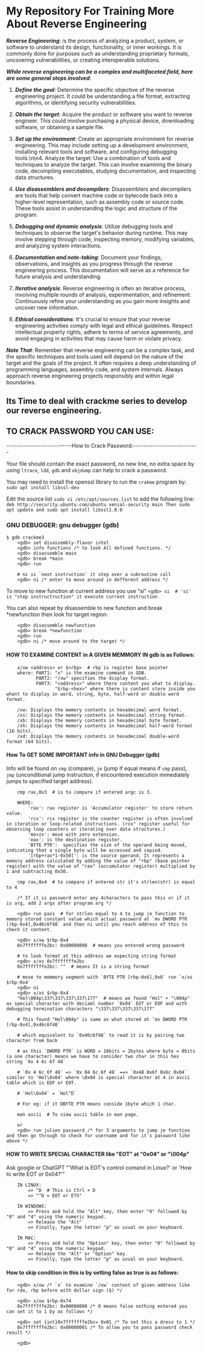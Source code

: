 # My Repository For Training More About Reverse Engineering

***Reverse Engineering***: is the process of analyzing a product, system, or software to understand its design, functionality, or inner workings. It is commonly done for purposes such as understanding proprietary formats, uncovering vulnerabilities, or creating interoperable solutions.

***While reverse engineering can be a complex and multifaceted field, here are some general steps involved***:

1. ***Define the goal***: Determine the specific objective of the reverse engineering project. It could be understanding a file format, extracting algorithms, or identifying security vulnerabilities.

2. ***Obtain the target***: Acquire the product or software you want to reverse engineer. This could involve purchasing a physical device, downloading software, or obtaining a sample file.

3. ***Set up the environment***: Create an appropriate environment for reverse engineering. This may include setting up a development environment, installing relevant tools and software, and configuring debugging tools.\n\n4. Analyze the target: Use a combination of tools and techniques to analyze the target. This can involve examining the binary code, decompiling executables, studying documentation, and inspecting data structures.

5. ***Use disassemblers and decompilers***: Disassemblers and decompilers are tools that help convert machine code or bytecode back into a higher-level representation, such as assembly code or source code. These tools assist in understanding the logic and structure of the program.

6. ***Debugging and dynamic analysis***: Utilize debugging tools and techniques to observe the target's behavior during runtime. This may involve stepping through code, inspecting memory, modifying variables, and analyzing system interactions.

7. ***Documentation and note-taking***: Document your findings, observations, and insights as you progress through the reverse engineering process. This documentation will serve as a reference for future analysis and understanding.

8. ***Iterative analysis***: Reverse engineering is often an iterative process, involving multiple rounds of analysis, experimentation, and refinement. Continuously refine your understanding as you gain more insights and uncover new information.

9. ***Ethical considerations***: It's crucial to ensure that your reverse engineering activities comply with legal and ethical guidelines. Respect intellectual property rights, adhere to terms of service agreements, and avoid engaging in activities that may cause harm or violate privacy.

***Note That***: Remember that reverse engineering can be a complex task, and the specific techniques and tools used will depend on the nature of the target and the goals of the project. It often requires a deep understanding of programming languages, assembly code, and system internals. Always approach reverse engineering projects responsibly and within legal boundaries.

## Its Time to deal with crackme series to develop our reverse engineering.

TO CRACK PASSWORD YOU CAN USE:
----------------------------------------------------------------------------

---------------------------How to Crack Password:---------------------------

Your file should contain the exact password, no new line, no extra space by using `ltrace`, `ldd`, `gdb` and `objdump` can help to crack a password.

You may need to install the openssl library to run the `crakme` program by:
`sudo apt install libssl-dev`

Edit the source list `sudo vi /etc/apt/sources.list` to add the following line:
`deb http://security.ubuntu.com/ubuntu xenial-security main Then sudo apt update and sudo apt install libssl1.0.0`

### GNU DEBUGGER: gnu debugger (gdb)

```
$ gdb crackme3
	<gdb> set disassembly-flavor intel
	<gdb> info functions /* to look All defined functions. */
	<gdb> disassemble main
	<gdb> break *main
	<gdb> run

	# ni is `next instruction` it step over a subroutine call
	<gdb> ni /* enter to move around in defferent address */
```

To move to new function at current address you use "si"
`<gdb> si  # 'si' is "step instructruction" it execute current instruction`

You can also repeat by disassemble to new function and break \*newfunction then look for target region:
```
	<gdb> disassemble newfunction
	<gdb> break *newfunction
	<gdb> run
	<gdb> ni /* move around to the target */
```

#### HOW TO EXAMINE CONTENT in A GIVEN MEMMORY IN gdb is as Follows:
```
	x/xw <address> or $<rbp>  # rbp is register base pointer
	where: PART1: "x" is the examine command in GDB.
		   PART2: "/xw" specifies the display format.
		   PART3: "<address>" where there content you what to display.
		   		  "$rbp-<hex>" where there is content store inside you whant to display in word, string, byte, half-word or double word format.

	/xw: Displays the memory contents in hexadecimal word format.
	/xs: Displays the memory contents in hexadecimal string format.
	/xb: Displays the memory contents in hexadecimal byte format.
	/xh: Displays the memory contents in hexadecimal half-word format (16 bits).
	/xd: Displays the memory contents in hexadecimal double-word format (64 bits).
```

#### How To GET SOME IMPORTANT info in GNU Debugger (gdb)

Info will be found on `cmp` (compare), `je` (jump if equal means if `cmp` pass), `jmp` (unconditional jump instruction, if encountered execution immediately jumps to specified target address).

```
	cmp rax,0x3  # is to compare if entered argc is 3.

	WHERE:
		'rax': rax register is 'Accumulator register' to store return value.
		'rcx': rcx register is the counter register is often involved in iteration or loop-related instructions. (rcx" register useful for observing loop counters or iterating over data structures.)
		'movzx': move with zero extension.
		'eax': is the destination register.
		'BYTE PTR':  specifies the size of the operand being moved, indicating that a single byte will be accessed and copied.
		'[rbp+rax*1-0x50]': is the source operand. It represents a memory address calculated by adding the value of "rbp" (base pointer register) with the value of "rax" (accumulator register) multiplied by 1 and subtracting 0x50.

	cmp rax,0x4  # to compare if entered str it's strlen(str) is equal to 4

	/* If it is password enter any 4characters to pass this or if it is arg, add 2 args after program arg */

	<gdb> run pass  # for strlen equal to 4 to jump je function to memory stored constant value which actual password at `mv DWORD PTR [rbp-0x4],0x46c6f48` and then ni until you reach address of this to chech it content.

	<gdb> x/xw $rbp-0x4
	0x7fffffffe2bc: 0x00000000  # means you entered wrong password

	# to look format at this address we expecting string format
	<gdb> x/xs 0x7fffffffe2bc
	0x7fffffffe2bc: ""  # means It is a string format

	# move to memmory segment with `BYTE PTR [rbp-0x6],0x0` run `x/xs $rbp-0x4`
	<gdb> ni
	<gdb> x/xs $rbp-0x4
	"Hol\004p\337\337\337\337\177"  # means we found "Hol" + "\004p" as special character with deciaml number `0x04` EOT or EOF and with debugging termination characters "\337\337\337\337\177"

	# This found "Hol\004p" is same as what stored at `mv DWORD PTR [rbp-0x4],0x46c6f48`

	# which equivalent to `0x46c6f48` to read it is by pairing two character from back

	# as this `DWORD PTR` is WORD = 16bits = 2bytes where byte = 8bits (a one character) means we have to consider two char in this hex string `0x 4 6c 6f 48`

	# `0x 4 6c 6f 48` => `0x 04 6c 6f 48` ==> `0x48 0x6f 0x6c 0x04` similer to 'Hol\0x04' where \0x04 is special character at 4 in ascii table which is EOF or EOT.

	# `Hol\0x04` = `Hol^D`

	# For eg: if it DBYTE PTR means conside 1byte which 1 char.

	man ascii  # To view ascii table in man page.

	or
	<gdb> run julien password /* for 3 arguments to jump je function and then go through to check for username and for it's password like above */
```

#### HOW TO WRITE SPECIAL CHARACTER like "EOT" at "0x04" or "\004p"

Ask google or ChatGPT "'What is EOT's control comand in Linux?' or 'How to write EOT or 0x04?'"
```
	IN LINUX:
		=> ^D  # This is Ctrl + D
		=> "^D = EOT or ETX"

	IN WINDOWS: 
		=> Press and hold the "Alt" key, then enter "0" followed by "0" and "4" using the numeric keypad.
		=> Release the "Alt"
		=> Finally, type the letter "p" as usual on your keyboard.

	IN MAC:
		=> Press and hold the "Option" key, then enter "0" followed by "0" and "4" using the numeric keypad.
		=> Release the "Alt" or "Option" key.
		=> Finally, type the letter "p" as usual on your keyboard.
```

#### How to skip condition in this is by setting false as true is as follows:

```
	<gdb> x/xw /* `x` to examine `/xw` content of given address like for rdx, rbp before with dollar sign ($) */

	<gdb> x/xw $rbp-0x74
	0x7fffffffe2bc: 0x00000000 /* 0 means false nothing entered you can set it to 1 by as follows */

	<gdb> set {int}0x7fffffffe2bc= 0x01 /* To set this a dress to 1 */
	0x7fffffffe2bc: 0x00000001 /* To allow you to pass password check result */

	<gdb>
```
